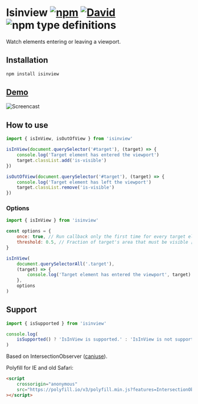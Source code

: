 # Isinview [![npm](https://img.shields.io/npm/v/isinview.svg)](https://www.npmjs.com/package/isinview) [![David](https://img.shields.io/david/onset/isinview.svg)](https://www.npmjs.com/package/isinview?activeTab=dependencies) ![npm type definitions](https://img.shields.io/npm/types/isinview.svg)

Watch elements entering or leaving a viewport.

## Installation

```bash
npm install isinview
```

## [Demo](https://raw.githack.com/manGoweb/isinview/main/demo.html)

![Screencast](https://raw.githubusercontent.com/manGoweb/isinview/HEAD/demo.gif)

## How to use

```javascript
import { isInView, isOutOfView } from 'isinview'

isInView(document.querySelector('#target'), (target) => {
	console.log('Target element has entered the viewport')
	target.classList.add('is-visible')
})

isOutOfView(document.querySelector('#target'), (target) => {
	console.log('Target element has left the viewport')
	target.classList.remove('is-visible')
})
```

### Options

```javascript
import { isInView } from 'isinview'

const options = {
	once: true, // Run callback only the first time for every target element [true, false]
	threshold: 0.5, // Fraction of target's area that must be visible [0 - 1]
}

isInView(
	document.querySelectorAll('.target'),
	(target) => {
		console.log('Target element has entered the viewport', target)
	},
	options
)
```

## Support

```javascript
import { isSupported } from 'isinview'

console.log(
	isSupported() ? 'IsInView is supported.' : 'IsInView is not supported!'
)
```

Based on IntersectionObserver ([caniuse](https://caniuse.com/#feat=intersectionobserver)).

Polyfill for IE and old Safari:

```html
<script
	crossorigin="anonymous"
	src="https://polyfill.io/v3/polyfill.min.js?features=IntersectionObserver"
></script>
```
